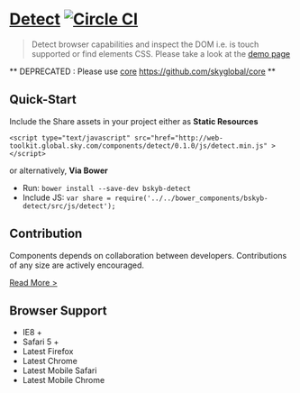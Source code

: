 [Detect](http://skyglobal.github.io/detect/) [![Circle CI](https://circleci.com/gh/skyglobal/detect/tree/master.svg?style=svg)](https://circleci.com/gh/skyglobal/detect/tree/master)
========================

> Detect browser capabilities and inspect the DOM i.e. is touch supported or find elements CSS. Please take a look at the [demo page](http://skyglobal.github.io/detect/)

** DEPRECATED : Please use [core](https://github.com/skyglobal/core) https://github.com/skyglobal/core  **

## Quick-Start

Include the Share assets in your project either as **Static Resources**

```
<script type="text/javascript" src="href="http://web-toolkit.global.sky.com/components/detect/0.1.0/js/detect.min.js" ></script>
```

or alternatively, **Via Bower**

 * Run: `bower install --save-dev bskyb-detect`
 * Include JS: `var share = require('../../bower_components/bskyb-detect/src/js/detect');`


## Contribution

Components depends on collaboration between developers. Contributions of any size are actively encouraged.

[Read More >](CONTRIBUTING.md)

## Browser Support

 * IE8 +
 * Safari 5 +
 * Latest Firefox
 * Latest Chrome
 * Latest Mobile Safari
 * Latest Mobile Chrome
